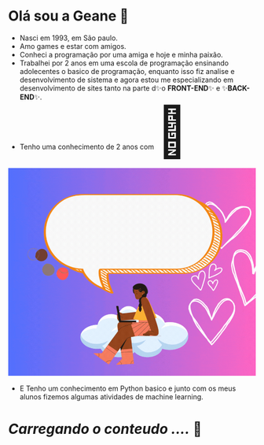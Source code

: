 # Olá sou a Geane 👋
* Nasci em 1993, em São paulo.
* Amo games e estar com amigos.
* Conheci a programação por uma amiga e hoje e minha paixão.
* Trabalhei por 2 anos em uma escola de programação ensinando adolecentes o basico de programação, enquanto isso fiz analise e desenvolvimento de sistema e agora estou me especializando em desenvolvimento de sites tanto na parte d✨o <strong>FRONT-END</strong>✨ e ✨<strong>BACK-END</strong>✨.
* Tenho uma conhecimento de 2 anos com <span style='font-size:100px;'>&#128317;</span>


<img loading="lazy" src="./Image/Banner.gif.gif" />

* E Tenho um conhecimento em Python basico e junto com os meus alunos fizemos algumas atividades de machine learning.
 # <i>Carregando o conteudo ....</i> 🔋

 




